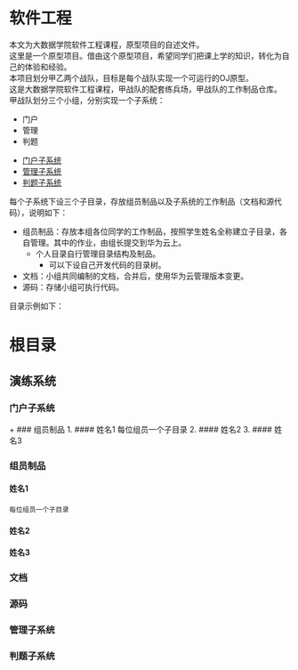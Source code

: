 # 软件工程
本文为大数据学院软件工程课程，原型项目的自述文件。<br>
这里是一个原型项目。借由这个原型项目，希望同学们把课上学的知识，转化为自己的体验和经验。<br>
本项目划分甲乙两个战队，目标是每个战队实现一个可运行的OJ原型。<br>
这是大数据学院软件工程课程，甲战队的配套练兵场，甲战队的工作制品仓库。<br>
甲战队划分三个小组，分别实现一个子系统：
 - 门户
 - 管理
 - 判题
* [门户子系统](#40)
* [管理子系统](#41)
* [判题子系统](#42)

每个子系统下设三个子目录，存放组员制品以及子系统的工作制品（文档和源代码），说明如下：
  * 组员制品：存放本组各位同学的工作制品，按照学生姓名全称建立子目录，各自管理。其中的作业，由组长提交到华为云上。
     * 个人目录自行管理目录结构及制品。
       - 可以下设自己开发代码的目录树。
  * 文档：小组共同编制的文档，合并后，使用华为云管理版本变更。
  * 源码：存储小组可执行代码。

目录示例如下：


  # 根目录
  ## 演练系统
<h3 id="40">门户子系统</h3>
  + ### 组员制品
  1. #### 姓名1
    每位组员一个子目录
  2. #### 姓名2
  3. #### 姓名3

  ### 组员制品
  #### 姓名1
    每位组员一个子目录
  #### 姓名2
  #### 姓名3
### 文档
### 源码
<h3 id="41">管理子系统</h3>
<h3 id="42">判题子系统</h3>
